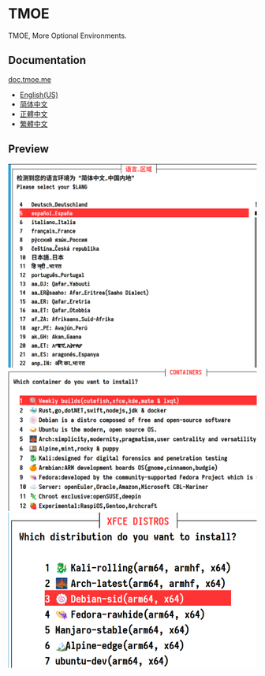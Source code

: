 # TMOE

TMOE, More Optional Environments.

## Documentation

[doc.tmoe.me](https://doc.tmoe.me)

- [English(US)](https://doc.tmoe.me/en/prologue.html)
- [简体中文](https://doc.tmoe.me/zh/prologue.html)
- [正體中文](https://doc.tmoe.me/zh-TW/prologue.html)
- [繁體中文](https://doc.tmoe.me/zh-HK/prologue.html)

## Preview

![locale](assets/preview/2022-05-12_16-29-43.png)  
![container menu](assets/preview/2022-05-12_16-31-26.png)  
![debian-xfce](assets/preview/2022-05-12_16-32-09.png)

<!--
## Branch

The default branch is doc.
You can find the description of this project in the documentation.
The developer expects you to read the documentation before using it.
For users who have used tmoe before, it can be annoying that the default branch is not master.
All you need to do is specify the master branch.

```sh
git clone \
    --depth=1 \
    -b master \
    https://github.com/2moe/tmoe
```
-->
